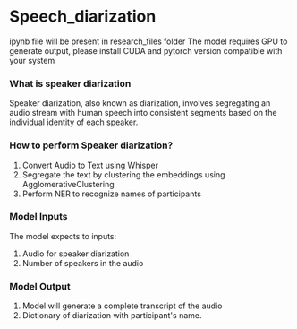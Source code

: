 # Speech_diarization
ipynb file will be present in research_files folder
The model requires GPU to generate output, please install CUDA and pytorch version compatible with your system

### What is speaker diarization
Speaker diarization, also known as diarization, involves segregating an audio stream with human speech into consistent segments based on the individual identity of each speaker.

### How to perform Speaker diarization?
1. Convert Audio to Text using Whisper
2. Segregate the text by clustering the embeddings using AgglomerativeClustering
3. Perform NER to recognize names of participants

### Model Inputs
The model expects to inputs: 
1. Audio for speaker diarization
2. Number of speakers in the audio

### Model Output
1. Model will generate a complete transcript of the audio
2. Dictionary of diarization with participant's name.

